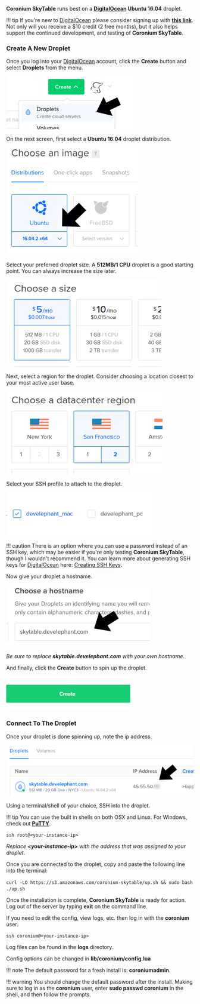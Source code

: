 __Coronium SkyTable__ runs best on a __[DigitalOcean](https://m.do.co/c/cddeeddbbdb8) Ubuntu 16.04__ droplet.

!!! tip
    If you're new to [DigitalOcean](https://m.do.co/c/cddeeddbbdb8) please consider signing up with __[this link](https://m.do.co/c/cddeeddbbdb8)__. Not only will you receive a $10 credit (2 free months), but it also helps support the continued development, and testing of __Coronium SkyTable__.


### Create A New Droplet

Once you log into your [DigitalOcean](https://m.do.co/c/cddeeddbbdb8) account, click the __Create__ button and select __Droplets__ from the menu.

![step1](../imgs/step01.png)

On the next screen, first select a __Ubuntu 16.04__ droplet distribution.

![step2](../imgs/step02.png) 

Select your preferred droplet size. A __512MB/1 CPU__ droplet is a good starting point. You can always increase the size later.

![step3](../imgs/step03.png)

Next, select a region for the droplet. Consider choosing a location closest to your most active user base.

![step4](../imgs/step04.png)

Select your SSH profile to attach to the droplet.

![step5](../imgs/step05.png)

!!! caution
    There is an option where you can use a password instead of an SSH key, which may be easier if you're only testing __Coronium SkyTable__, though I wouldn't recommend it. You can learn more about generating SSH keys for [DigitalOcean](https://m.do.co/c/cddeeddbbdb8) here: [Creating SSH Keys](https://www.digitalocean.com/community/tutorials/how-to-use-ssh-keys-with-digitalocean-droplets).

Now give your droplet a hostname.

![step6](../imgs/step06.png)

_Be sure to replace __skytable.develephant.com__ with your own hostname._

And finally, click the __Create__ button to spin up the droplet.

![step7](../imgs/step07.png)

### Connect To The Droplet

Once your droplet is done spinning up, note the ip address.

![step8](../imgs/step08.png)

Using a terminal/shell of your choice, SSH into the droplet.

!!! tip
    You can use the built in shells on both OSX and Linux. For Windows, check out __[PuTTY](https://www.chiark.greenend.org.uk/~sgtatham/putty/latest.html)__.

```
ssh root@<your-instance-ip>
```

_Replace __<your-instance-ip\>__ with the address that was assigned to your droplet._

Once you are connected to the droplet, copy and paste the following line into the terminal:

`curl -LO https://s3.amazonaws.com/coronium-skytable/up.sh && sudo bash ./up.sh`

Once the installation is complete, __Coronium SkyTable__ is ready for action. Log out of the server by typing __exit__ on the command line.

If you need to edit the config, view logs, etc. then log in with the __coronium__ user.

```
ssh coronium@<your-instance-ip>
```

Log files can be found in the __logs__ directory.

Config options can be changed in __lib/coronium/config.lua__

!!! note
    The default password for a fresh install is: __coroniumadmin__.

!!! warning
    You should change the default password after the install. Making sure to log in as the __coronium__ user, enter __sudo passwd coronium__ in the shell, and then follow the prompts.
